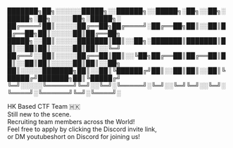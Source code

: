   
███████╗██╗░░░░░░█████╗░░██████╗░░█████╗░██╗░░██╗░█████╗░██╗░░░░░██╗░█████╗░  
██╔════╝██║░░░░░██╔══██╗██╔════╝░██╔══██╗██║░░██║██╔══██╗██║░░░░░██║██╔══██╗  
█████╗░░██║░░░░░███████║██║░░██╗░███████║███████║██║░░██║██║░░░░░██║██║░░╚═╝  
██╔══╝░░██║░░░░░██╔══██║██║░░╚██╗██╔══██║██╔══██║██║░░██║██║░░░░░██║██║░░██╗  
██║░░░░░███████╗██║░░██║╚██████╔╝██║░░██║██║░░██║╚█████╔╝███████╗██║╚█████╔╝  
╚═╝░░░░░╚══════╝╚═╝░░╚═╝░╚═════╝░╚═╝░░╚═╝╚═╝░░╚═╝░╚════╝░╚══════╝╚═╝░╚════╝░   
  
HK Based CTF Team :hong_kong:  
Still new to the scene.  
Recruiting team members across the World!  
Feel free to apply by clicking the Discord invite link,  
or DM youtubeshort on Discord for joining us!
